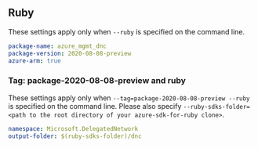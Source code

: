 ## Ruby

These settings apply only when `--ruby` is specified on the command line.

```yaml
package-name: azure_mgmt_dnc
package-version: 2020-08-08-preview
azure-arm: true
```

### Tag: package-2020-08-08-preview and ruby

These settings apply only when `--tag=package-2020-08-08-preview --ruby` is specified on the command line.
Please also specify `--ruby-sdks-folder=<path to the root directory of your azure-sdk-for-ruby clone>`.

```yaml $(tag) == 'package-2020-08-08-preview' && $(ruby)
namespace: Microsoft.DelegatedNetwork
output-folder: $(ruby-sdks-folder)/dnc
```
